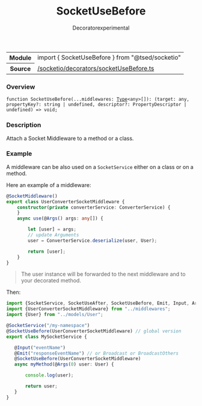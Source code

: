 
<header class="symbol-info-header"><h1 id="socketusebefore">SocketUseBefore</h1><label class="symbol-info-type-label decorator">Decorator</label><label class="api-type-label experimental" title="experimental">experimental</label></header>
<!-- summary -->
<section class="symbol-info"><table class="is-full-width"><tbody><tr><th>Module</th><td><div class="lang-typescript"><span class="token keyword">import</span> { SocketUseBefore }&nbsp;<span class="token keyword">from</span>&nbsp;<span class="token string">"@tsed/socketio"</span></div></td></tr><tr><th>Source</th><td><a href="https://github.com/Romakita/ts-express-decorators/blob/v4.30.1/src//socketio/decorators/socketUseBefore.ts#L0-L0">/socketio/decorators/socketUseBefore.ts</a></td></tr></tbody></table></section>
<!-- overview -->


### Overview


<pre><code class="typescript-lang ">function <span class="token function">SocketUseBefore</span><span class="token punctuation">(</span>...middlewares<span class="token punctuation">:</span> <a href="#api/core/type"><span class="token">Type</span></a><<span class="token keyword">any</span>><span class="token punctuation">[</span><span class="token punctuation">]</span><span class="token punctuation">)</span><span class="token punctuation">:</span> <span class="token punctuation">(</span>target<span class="token punctuation">:</span> <span class="token keyword">any</span><span class="token punctuation">,</span> propertyKey?<span class="token punctuation">:</span> <span class="token keyword">string</span> | undefined<span class="token punctuation">,</span> descriptor?<span class="token punctuation">:</span> PropertyDescriptor | undefined<span class="token punctuation">)</span> => <span class="token keyword">void</span><span class="token punctuation">;</span></code></pre>


<!-- Parameters -->

<!-- Description -->


### Description

Attach a Socket Middleware to a method or a class.

### Example

A middleware can be also used on a `SocketService` either on a class or on a method.

Here an example of a middleware:

```typescript
@SocketMiddleware()
export class UserConverterSocketMiddleware {
    constructor(private converterService: ConverterService) {
    }
    async use(@Args() args: any[]) {

        let [user] = args;
        // update Arguments
        user = ConverterService.deserialize(user, User);

        return [user];
    }
}
```
> The user instance will be forwarded to the next middleware and to your decorated method.

Then:

```typescript
import {SocketService, SocketUseAfter, SocketUseBefore, Emit, Input, Args} from "@tsed/socketio";
import {UserConverterSocketMiddleware} from "../middlewares";
import {User} from "../models/User";

@SocketService("/my-namespace")
@SocketUseBefore(UserConverterSocketMiddleware) // global version
export class MySocketService {

   @Input("eventName")
   @Emit("responseEventName") // or Broadcast or BroadcastOthers
   @SocketUseBefore(UserConverterSocketMiddleware)
   async myMethod(@Args(0) user: User) {

       console.log(user);

       return user;
   }
}
```

<!-- Members -->

